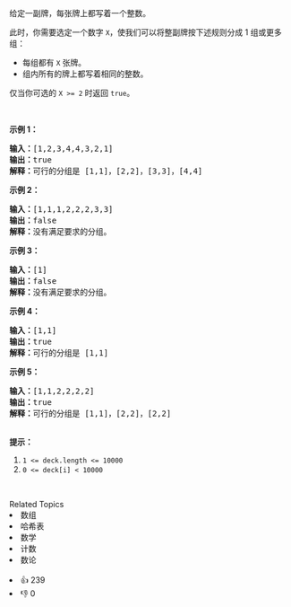 <p>给定一副牌，每张牌上都写着一个整数。</p>

<p>此时，你需要选定一个数字 <code>X</code>，使我们可以将整副牌按下述规则分成 1 组或更多组：</p>

<ul>
	<li>每组都有&nbsp;<code>X</code>&nbsp;张牌。</li>
	<li>组内所有的牌上都写着相同的整数。</li>
</ul>

<p>仅当你可选的 <code>X &gt;= 2</code> 时返回&nbsp;<code>true</code>。</p>

<p>&nbsp;</p>

<p><strong>示例 1：</strong></p>

<pre><strong>输入：</strong>[1,2,3,4,4,3,2,1]
<strong>输出：</strong>true
<strong>解释：</strong>可行的分组是 [1,1]，[2,2]，[3,3]，[4,4]
</pre>

<p><strong>示例 2：</strong></p>

<pre><strong>输入：</strong>[1,1,1,2,2,2,3,3]
<strong>输出：</strong>false
<strong>解释：</strong>没有满足要求的分组。
</pre>

<p><strong>示例 3：</strong></p>

<pre><strong>输入：</strong>[1]
<strong>输出：</strong>false
<strong>解释：</strong>没有满足要求的分组。
</pre>

<p><strong>示例 4：</strong></p>

<pre><strong>输入：</strong>[1,1]
<strong>输出：</strong>true
<strong>解释：</strong>可行的分组是 [1,1]
</pre>

<p><strong>示例 5：</strong></p>

<pre><strong>输入：</strong>[1,1,2,2,2,2]
<strong>输出：</strong>true
<strong>解释：</strong>可行的分组是 [1,1]，[2,2]，[2,2]
</pre>

<p><br>
<strong>提示：</strong></p>

<ol>
	<li><code>1 &lt;= deck.length &lt;= 10000</code></li>
	<li><code>0 &lt;= deck[i] &lt;&nbsp;10000</code></li>
</ol>

<p>&nbsp;</p>
<div><div>Related Topics</div><div><li>数组</li><li>哈希表</li><li>数学</li><li>计数</li><li>数论</li></div></div><br><div><li>👍 239</li><li>👎 0</li></div>